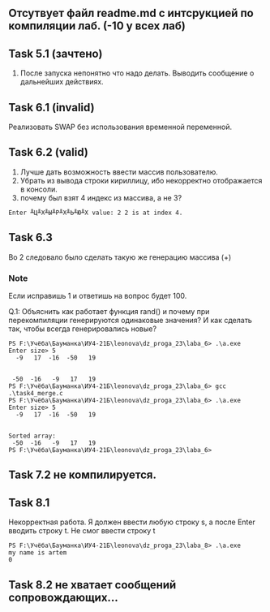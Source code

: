 ## Отсутвует файл readme.md с интсрукцией по компиляции лаб. (-10 у всех лаб)

## Task 5.1 (зачтено) 

1) После запуска непонятно что надо делать. Выводить сообщение о дальнейших действиях.

## Task 6.1 (invalid)

Реализовать SWAP без использования временной переменной.

## Task 6.2 (valid)

1) Лучше дать возможность ввести массив пользователю.
2) Убрать из вывода строки кириллицу, ибо некорректно отображается в консоли.
3) почему был взят 4 индекс из массива, а не 3?

`
Enter ╨Ц╨Х╨Ы╨Р╨Х╨Ь╨Ю╨Х value: 2
2 is at index 4.
`

## Task 6.3

Во 2 следовало было сделать такую же генерацию массива (+)

### Note

Если исправишь 1 и ответишь на вопрос будет 100.

Q.1:  Объяснить как работает функция rand() и почему при перекомпиляции генерируются одинаковые значения? И как сделать так, чтобы всегда генерировались новые?

```F:\Учёба\Бауманка\ИУ4-21Б\leonova\dz_proga_23\laba_6> gcc .\task3_cyclequicksort.c
PS F:\Учёба\Бауманка\ИУ4-21Б\leonova\dz_proga_23\laba_6> .\a.exe
Enter size> 5
  -9   17  -16  -50   19


 -50  -16   -9   17   19
PS F:\Учёба\Бауманка\ИУ4-21Б\leonova\dz_proga_23\laba_6> gcc .\task4_merge.c
PS F:\Учёба\Бауманка\ИУ4-21Б\leonova\dz_proga_23\laba_6> .\a.exe
Enter size> 5
  -9   17  -16  -50   19


Sorted array:
 -50  -16   -9   17   19
PS F:\Учёба\Бауманка\ИУ4-21Б\leonova\dz_proga_23\laba_6>
```

## Task 7.2 не компилируется.

## Task 8.1 

Некорректная работа. Я должен ввести любую строку s, а после Enter вводить строку t.
Не смог ввести строку t

```
PS F:\Учёба\Бауманка\ИУ4-21Б\leonova\dz_proga_23\laba_8> .\a.exe
my name is artem
0
```

## Task 8.2 не хватает сообщений сопровождающих...
